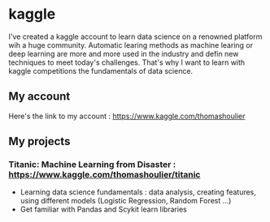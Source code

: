 # kaggle
I've created a kaggle account to learn data science on a renowned platform wih a huge community. Automatic learing methods as machine learing or deep learning are more and more used in the industry and defin new techniques to meet today's challenges. That's why I want to learn with kaggle competitions the fundamentals of data science.

## My account
Here's the link to my account : https://www.kaggle.com/thomashoulier

## My projects

### Titanic: Machine Learning from Disaster : https://www.kaggle.com/thomashoulier/titanic
- Learning data science fundamentals : data analysis, creating features, using different models (Logistic Regression, Random Forest ...)
- Get familiar with Pandas and Scykit learn libraries
